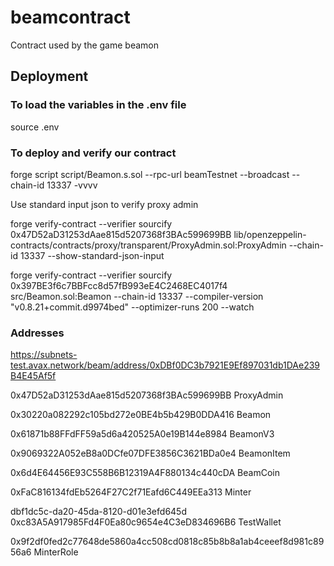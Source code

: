 # beamcontract
Contract used by the game beamon

## Deployment

### To load the variables in the .env file
source .env

### To deploy and verify our contract
forge script script/Beamon.s.sol --rpc-url beamTestnet --broadcast --chain-id 13337 -vvvv

Use standard input json to verify proxy admin 

forge verify-contract --verifier sourcify 0x47D52aD31253dAae815d5207368f3BAc599699BB lib/openzeppelin-contracts/contracts/proxy/transparent/ProxyAdmin.sol:ProxyAdmin --chain-id 13337 --show-standard-json-input

forge verify-contract --verifier sourcify 0x397BE3f6c7BBFcc8d57fB993eE4C2468EC4017f4 src/Beamon.sol:Beamon --chain-id 13337  --compiler-version "v0.8.21+commit.d9974bed" --optimizer-runs 200  --watch

### Addresses
https://subnets-test.avax.network/beam/address/0xDBf0DC3b7921E9Ef897031db1DAe239B4E45Af5f

0x47D52aD31253dAae815d5207368f3BAc599699BB ProxyAdmin

0x30220a082292c105bd272e0BE4b5b429B0DDA416 Beamon

0x61871b88FFdFF59a5d6a420525A0e19B144e8984 BeamonV3

0x9069322A052eB8a0DCfe07DFE3856C3621BDa0e4 BeamonItem

0x6d4E64456E93C558B6B12319A4F880134c440cDA BeamCoin

0xFaC816134fdEb5264F27C2f71Eafd6C449EEa313 Minter

dbf1dc5c-da20-45da-8120-d01e3efd645d 0xc83A5A917985Fd4F0Ea80c9654e4C3eD834696B6 TestWallet

0x9f2df0fed2c77648de5860a4cc508cd0818c85b8b8a1ab4ceeef8d981c8956a6 MinterRole

